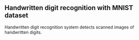 ## Handwritten digit recognition with MNIST dataset
Handwritten digit recognition system detects scanned images of handwritten digits.
